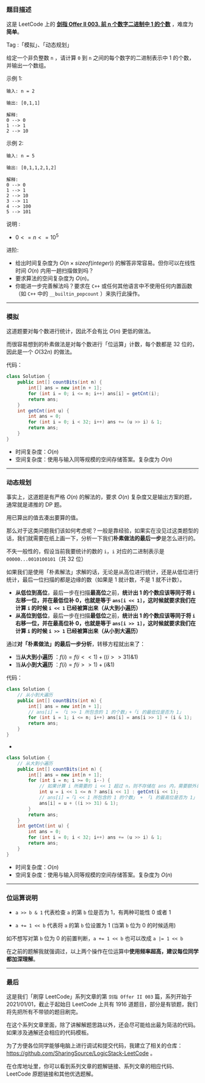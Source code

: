 ### 题目描述

这是 LeetCode 上的 **[剑指 Offer II 003. 前 n 个数字二进制中 1 的个数](https://leetcode.cn/problems/w3tCBm/solution/by-ac_oier-cnlt/)** ，难度为 **简单**。

Tag :「模拟」、「动态规划」



给定一个非负整数 `n` ，请计算 `0` 到 `n` 之间的每个数字的二进制表示中 $1$ 的个数，并输出一个数组。

示例 1:
```
输入: n = 2

输出: [0,1,1]

解释: 
0 --> 0
1 --> 1
2 --> 10
```
示例 2:
```
输入: n = 5

输出: [0,1,1,2,1,2]

解释:
0 --> 0
1 --> 1
2 --> 10
3 --> 11
4 --> 100
5 --> 101
```

说明 :
* $0 <= n <= 10^5$


进阶:
* 给出时间复杂度为 $O(n \times sizeof(integer))$ 的解答非常容易。但你可以在线性时间 $O(n)$ 内用一趟扫描做到吗？
* 要求算法的空间复杂度为 $O(n)$。
* 你能进一步完善解法吗？要求在 `C++` 或任何其他语言中不使用任何内置函数（如 `C++` 中的 `__builtin_popcount` ）来执行此操作。

---

### 模拟

这道题要对每个数进行统计，因此不会有比 $O(n)$ 更低的做法。

而很容易想到的朴素做法是对每个数进行「位运算」计数，每个数都是 $32$ 位的，因此是一个 $O(32n)$ 的做法。

代码：
```Java
class Solution {
    public int[] countBits(int n) {
        int[] ans = new int[n + 1];
        for (int i = 0; i <= n; i++) ans[i] = getCnt(i);
        return ans;
    }
    int getCnt(int u) {
        int ans = 0;
        for (int i = 0; i < 32; i++) ans += (u >> i) & 1;
        return ans;
    }
}
```
* 时间复杂度：$O(n)$
* 空间复杂度：使用与输入同等规模的空间存储答案。复杂度为 $O(n)$

---

### 动态规划

事实上，这道题是有严格 $O(n)$ 的解法的，要求 $O(n)$ 复杂度又是输出方案的题，通常就是递推的 DP 题。

用已算出的值去凑出要算的值。

那么对于这类问题我们该如何考虑呢？一般是靠经验，如果实在没见过这类题型的话，我们就需要在纸上画一下，分析一下我们**朴素做法的最后一步**是怎么进行的。

不失一般性的，假设当前我要统计的数的 `i`，`i` 对应的二进制表示是 `00000...0010100101`（共 32 位）

如果我们是使用「朴素解法」求解的话，无论是从高位进行统计，还是从低位进行统计，最后一位扫描的都是边缘的数（如果是 1 就计数，不是 1 就不计数）。

* **从低位到高位**，最后一步在扫描**最高位**之前，**统计出 1 的个数应该等同于将 `i` 左移一位，并在最低位补 0，也就是等于 `ans[i << 1]`，这时候就要求我们在计算 `i` 的时候 `i << 1` 已经被算出来（从大到小遍历）**
* **从高位到低位**，最后一步在扫描**最低位**之前，**统计出 1 的个数应该等同于将 `i` 右移一位，并在最高位补 0，也就是等于 `ans[i >> 1]`，这时候就要求我们在计算 `i` 的时候 `i >> 1` 已经被算出来（从小到大遍历）**

通过**对「朴素做法」的最后一步分析**，转移方程就出来了：

* 当**从大到小遍历** ：$f(i) = f(i << 1) + ((i >>31 ) \& 1)$
* 当**从小到大遍历** ：$f(i) = f(i >> 1) + ( i \& 1 )$

代码：
```Java
class Solution {
    // 从小到大遍历
    public int[] countBits(int n) {
        int[] ans = new int[n + 1];
        // ans[i] = 「i >> 1 所包含的 1 的个数」+「i 的最低位是否为 1」
        for (int i = 1; i <= n; i++) ans[i] = ans[i >> 1] + (i & 1);
        return ans;
    }
}
```
-
```Java
class Solution {
    // 从大到小遍历
    public int[] countBits(int n) {
        int[] ans = new int[n + 1];
        for (int i = n; i >= 0; i--) {
            // 如果计算 i 所需要的 i << 1 超过 n，则不存储在 ans 内，需要额外计算
            int u = i << 1 <= n ? ans[i << 1] : getCnt(i << 1);
            // ans[i] =「i << 1 所包含的 1 的个数」 + 「i 的最高位是否为 1」
            ans[i] = u + ((i >> 31) & 1);
        } 
        return ans;
    }
    int getCnt(int u) {
        int ans = 0;
        for (int i = 0; i < 32; i++) ans += (u >> i) & 1;
        return ans;
    }
}
```
* 时间复杂度：$O(n)$
* 空间复杂度：使用与输入同等规模的空间存储答案。复杂度为 $O(n)$

---

### 位运算说明

* `a >> b & 1` 代表检查 `a` 的第 `b` 位是否为 $1$，有两种可能性 $0$ 或者 $1$

* `a += 1 << b` 代表将 `a` 的第 `b` 位设置为 $1$ (当第 `b` 位为 $0$ 的时候适用)

如不想写对第 `b` 位为 $0$ 的前置判断，`a += 1 << b` 也可以改成 `a |= 1 << b`

在之前的题解我就强调过，以上两个操作在位运算中**使用频率超高，建议每位同学都加深理解**。

---

### 最后

这是我们「刷穿 LeetCode」系列文章的第 `剑指 Offer II 003` 篇，系列开始于 2021/01/01，截止于起始日 LeetCode 上共有 1916 道题目，部分是有锁题，我们将先把所有不带锁的题目刷完。

在这个系列文章里面，除了讲解解题思路以外，还会尽可能给出最为简洁的代码。如果涉及通解还会相应的代码模板。

为了方便各位同学能够电脑上进行调试和提交代码，我建立了相关的仓库：https://github.com/SharingSource/LogicStack-LeetCode 。

在仓库地址里，你可以看到系列文章的题解链接、系列文章的相应代码、LeetCode 原题链接和其他优选题解。

